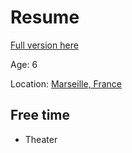 # Resume

[Full version here](http://www.linkedin.com/pub/gawen-arab/5/ab7/2a8)

Age: 6

Location: [Marseille, France](https://maps.google.com/maps?q=Marseille%2C+France)

## Free time
* Theater


